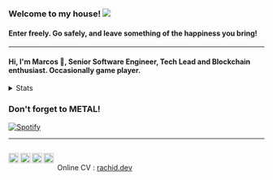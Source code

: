 ### Welcome to my house! ![](https://komarev.com/ghpvc/?username=marcosrachid)

#### Enter freely. Go safely, and leave something of the happiness you bring!

---

#### Hi, I'm Marcos 👾, Senior Software Engineer, Tech Lead and Blockchain enthusiast. Occasionally game player.

<details>
    <summary>Stats</summary>
    <!--START_SECTION:waka-->

```txt
From: 20 April 2024 - To: 25 April 2024

Total Time: 22 mins

Other        22 hrs 10 mins  ████████████████████████▓   98.37 %
```

<!--END_SECTION:waka-->
</details>

<h3>Don't forget to METAL!</h3>

[![Spotify](https://marcosrachid.vercel.app/api/spotify)](https://open.spotify.com/user/12186968922)

---

<p>
    <p style="display: inline-block">
        <a href="mailto:marcosrachid@gmail.com" target="_blank">
            <img align="left" alt="Marcos's e-mail" width="20px" src="https://simpleicons.now.sh/gmail/495f7e" />
        </a>
        <a href="https://www.instagram.com/marcosrachid/" target="_blank">
            <img align="left" alt="Marcos's Instagram" width="20px" src="https://simpleicons.now.sh/instagram/495f7e" />
        </a>
        <a href="https://www.linkedin.com/in/marcos-rachid" target="_blank">
            <img align="left" alt="Marcos's LinkedIn" width="20px" src="https://simpleicons.now.sh/linkedin/495f7e" />
        </a>
        <a href="https://github.com/marcosrachid" target="_blank">
            <img align="left" alt="Marcos's github" width="20px" src="https://simpleicons.now.sh/github/495f7e" />
        </a>
    </p>
    <p align="right" style="display: inline-block">
    Online CV : <a href="https://rachid.dev" target="_blank">rachid.dev</a>
    </p>
</p>
